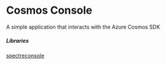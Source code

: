 # Cosmos Console

A simple application that interacts with the Azure Cosmos SDK

##### Libraries
[spectreconsole](https://spectreconsole.net/)
